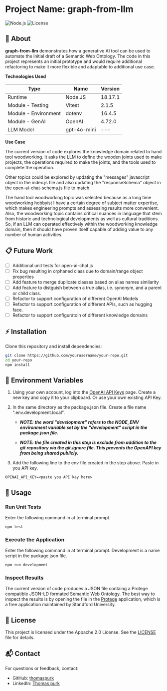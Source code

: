 # Project Name: graph-from-llm

![Node.js](https://img.shields.io/badge/Node.js-v18.17.1-green) ![License](https://img.shields.io/badge/license-Apache%202.0-blue)

## 📖 About

**graph-from-llm** demonstrates how a generative AI tool can be used to automate the initial draft of a Semantic Web Ontology. The code in this project represents an initial prototype and would require additional refactoring to make it more flexible and adaptable to additional use case.

**Technologies Used**

| Type                 | Name        | Version |
| -------------------- | ----------- | ------- |
| Runtime              | Node.JS     | 18.17.1 |
| Module - Testing     | Vitest      | 2.1.5   |
| Module - Environment | dotenv      | 16.4.5  |
| Module - GenAI       | OpenAI      | 4.72.0  |
| LLM Model            | gpt-4o-mini | ---     |

**Use Case**

The current version of code explores the knowledge domain related to hand tool woodworking. It asks the LLM to define the wooden joints used to make projects, the operations required to make the joints, and the tools used to complete the operation.

Other topics could be explored by updating the "messages" javascript object in the index.js file and also updating the "responseSchema" object in the open-ai-chat-schema.js file to match.

The hand tool woodworking topic was selected because as a long time woodworking hobbyist I have a certain degree of subject matter expertise, which makes engineering prompts and assessing results more convenient. Also, the woodworking topic contains critical nuances in language that stem from historic and technological developments as well as cultural traditions. So, if an LLM can operated effectively within the woodworking knowledge domain, then it should have proven itself capable of adding value to any number of human activities.

## 📋 Future Work

- [ ] Additional unit tests for open-ai-chat.js
- [ ] Fix bug resulting in orphaned class due to domain/range object properties
- [ ] Add feature to merge duplicate classes based on alias names similarity
- [ ] Add feature to distguish between a true alias, i.e. synonym, and a parent or child class.
- [ ] Refactor to support configuration of different OpenAI Models
- [ ] Refactor to support configuration of different APIs, such as hugging face.
- [ ] Refactor to support configuratoin of different knowledge domains

## ⚡ Installation

Clone this repository and install dependencies:

```sh
git clone https://github.com/yourusername/your-repo.git
cd your-repo
npm install
```

## 🔧 Environment Variables

1. Using your own account, log into the [OpenAI API Keys](https://platform.openai.com/api-keys) page. Create a new key and copy it to your clipboard. Or use your own existing API Key.

2. In the same directory as the package.json file. Create a file name ".env.development.local".

   - **_NOTE: the word "development" refers to the NODE_ENV environment variable set by the "development" script in the package.json file._**

   - **_NOTE: the file created in this step is exclude from addition to the git repository via the git.ignore file. This prevents the OpenAPI key from being shared publicly._**

3. Add the following line to the env file created in the step above. Paste in you API key.

```env
OPENAI_API_KEY=<paste you API key here>
```

## 🚀 Usage

### Run Unit Tests

Enter the following command in at terminal prompt.

```sh
npm test
```

### Execute the Application

Enter the following command in at terminal prompt. Development is a name script in the package.json file.

```sh
npm run development
```

### Inspect Results

The current version of code produces a JSON file containg a Protege compatible JSON-LD formated Semantic Web Ontology. The best way to inspect the results is by opening the file in the [Protege](https://protege.stanford.edu/) application, which is a free application maintained by Standford University.

## 📜 License

This project is licensed under the Appache 2.0 License. See the [LICENSE](LICENSE) file for details.

## 📬 Contact

For questions or feedback, contact:

- GitHub: [thomaspurk](https://github.com/thomaspurk)
- LinkedIn: [Thomas purk](https://linkedin.com/in/thomaspurk)
